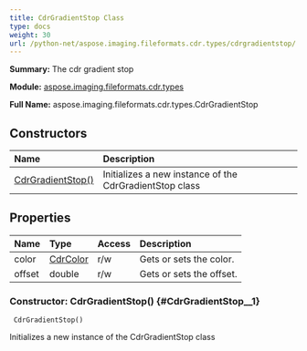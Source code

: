 ```yaml
---
title: CdrGradientStop Class
type: docs
weight: 30
url: /python-net/aspose.imaging.fileformats.cdr.types/cdrgradientstop/
---
```


**Summary:** The cdr gradient stop

**Module:** [aspose.imaging.fileformats.cdr.types](/imaging/python-net/aspose.imaging.fileformats.cdr.types/)

**Full Name:** aspose.imaging.fileformats.cdr.types.CdrGradientStop

## **Constructors**
| **Name** | **Description** |
| :- | :- |
| [CdrGradientStop()](#CdrGradientStop__1) | Initializes a new instance of the CdrGradientStop class |
## **Properties**
| **Name** | **Type** | **Access** | **Description** |
| :- | :- | :- | :- |
| color | [CdrColor](/imaging/python-net/aspose.imaging.fileformats.cdr.types/cdrcolor) | r/w | Gets or sets the color. |
| offset | double | r/w | Gets or sets the offset. |


### Constructor: CdrGradientStop() {#CdrGradientStop__1}


```
 CdrGradientStop() 
```

Initializes a new instance of the CdrGradientStop class

